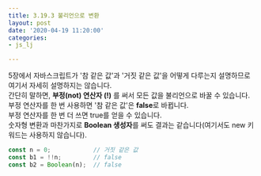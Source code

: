 ```yaml
---
title: 3.19.3 불리언으로 변환
layout: post
date: '2020-04-19 11:20:00'
categories:
- js_lj

---
```


5장에서 자바스크립트가 '참 같은 값'과 '거짓 같은 값'을 어떻게 다루는지 설명하므로 여기서 자세히 설명하지는 않습니다.  
간단히 말하면, **부정(not) 연산자 (!)** 를 써서 모든 값을 불리언으로 바꿀 수 있습니다.  
부정 연산자를 한 번 사용하면 '참 같은 값'은 **false**로 바뀝니다.  
부정 연산자를 한 번 더 쓰면 true를 얻을 수 있습니다.  
숫자형 변환과 마찬가지로 **Boolean 생성자**를 써도 결과는 같습니다(여기서도 new 키워드는 사용하지 않습니다).

```javascript
const n = 0;            // 거짓 같은 값
const b1 = !!n;         // false
const b2 = Boolean(n);  // false
```